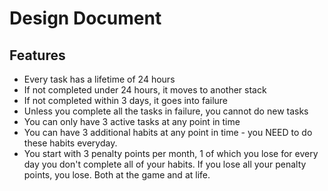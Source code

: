 # Design Document

## Features

- Every task has a lifetime of 24 hours
- If not completed under 24 hours, it moves to another stack
- If not completed within 3 days, it goes into failure
- Unless you complete all the tasks in failure, you cannot do new tasks
- You can only have 3 active tasks at any point in time
- You can have 3 additional habits at any point in time - you NEED to do these
  habits everyday. 
- You start with 3 penalty points per month, 1 of which you lose for every day
  you don't complete all of your habits. If you lose all your penalty points,
  you lose. Both at the game and at life.
